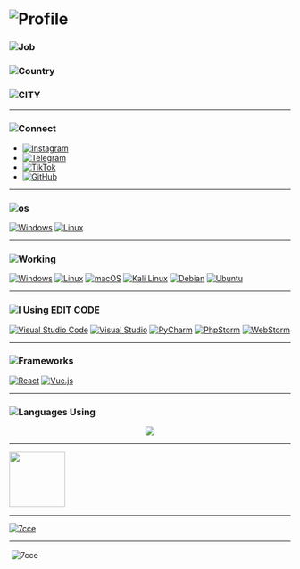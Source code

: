 # ![Profile](https://img.shields.io/badge/Name-Hussein-blue?style=for-the-badge&logo=github&logoColor=white)

### ![Job](https://img.shields.io/badge/Job-Programming_&_Cybersecurity_Specialist-lightgrey?style=for-the-badge&logo=code&logoColor=black)

### ![Country](https://img.shields.io/badge/Country-Iraq-yellow?style=for-the-badge&logo=flag-for-iraq&logoColor=white)

### ![CITY](https://img.shields.io/badge/City-Babylon-blue?style=for-the-badge&logo=flag-for-Babylon&logoColor=red)
---


### ![Connect](https://img.shields.io/badge/Connect_with_me-0056D2?style=for-the-badge&logo=links&logoColor=white)

- [![Instagram](https://img.shields.io/badge/Instagram-E4405F?logo=instagram&logoColor=white)](https://www.instagram.com/3x_n)
- [![Telegram](https://img.shields.io/badge/Telegram-2CA5E0?logo=telegram&logoColor=white)](https://t.me/lll2le)
- [![TikTok](https://img.shields.io/badge/TikTok-black?logo=tiktok&logoColor=white)](https://www.tiktok.com/@y2y_)
- [![GitHub](https://img.shields.io/badge/GitHub-%23121011.svg?logo=github&logoColor=white)](https://github.com/7cce)

---
### ![os](https://img.shields.io/badge/Using-Systems_-0056D2?style=for-the-badge&logo=links&logoColor=white)

[![Windows](https://custom-icon-badges.demolab.com/badge/Windows-0078D6?logo=windows11&logoColor=white)](#)
[![Linux](https://img.shields.io/badge/Linux-FCC624?logo=linux&logoColor=black)](#)

---
### ![Working](https://img.shields.io/badge/Working_-0056D2?style=for-the-badge&logo=links&logoColor=white)

[![Windows](https://custom-icon-badges.demolab.com/badge/Windows-0078D6?logo=windows11&logoColor=white)](#)
[![Linux](https://img.shields.io/badge/Linux-FCC624?logo=linux&logoColor=black)](#)
[![macOS](https://img.shields.io/badge/macOS-000000?logo=apple&logoColor=F0F0F0)](#)
[![Kali Linux](https://img.shields.io/badge/Kali%20Linux-557C94?logo=kalilinux&logoColor=fff)](#)
[![Debian](https://img.shields.io/badge/Debian-A81D33?logo=debian&logoColor=fff)](#)
[![Ubuntu](https://img.shields.io/badge/Ubuntu-E95420?logo=ubuntu&logoColor=white)](#)

---

### ![I Using EDIT CODE](https://img.shields.io/badge/I_USING_EDIT_CODE_-0056D2?style=for-the-badge&logo=links&logoColor=white)

[![Visual Studio Code](https://custom-icon-badges.demolab.com/badge/Visual%20Studio%20Code-0078d7.svg?logo=vsc&logoColor=white)](#)
[![Visual Studio](https://custom-icon-badges.demolab.com/badge/Visual%20Studio-5C2D91.svg?&logo=visual-studio&logoColor=white)](#)
[![PyCharm](https://img.shields.io/badge/PyCharm-000?logo=pycharm&logoColor=fff)](#)
[![PhpStorm](https://img.shields.io/badge/PhpStorm-000?logo=phpstorm&logoColor=fff)](#)
[![WebStorm](https://img.shields.io/badge/WebStorm-000?logo=webstorm&logoColor=fff)](#)

---

### ![Frameworks](https://img.shields.io/badge/Using_frameworks_JavaScript-0056D2?style=for-the-badge&logo=links&logoColor=white)

[![React](https://img.shields.io/badge/React-%2320232a.svg?logo=react&logoColor=%2361DAFB)](#)
[![Vue.js](https://img.shields.io/badge/Vue.js-4FC08D?logo=vuedotjs&logoColor=fff)](#)

---

### ![Languages Using](https://img.shields.io/badge/Languages_Using-0056D2?style=for-the-badge&logo=links&logoColor=white)



<p align="center">
  <a href="https://go-skill-icons.vercel.app/">
    <img
      src="https://go-skill-icons.vercel.app/api/icons?i=html,css,javascript,java,python,cpp,php"
    />
  </a>
</p>

---

<a href="https://github.com/7cce/convoychat">
  <img height=100 align="center" src="https://github-readme-stats.vercel.app/api/top-langs?username=7cce&layout=compact&langs_count=15&card_width=100"/>
</a>

---

<p align="left"> <a href="https://github.com/ryo-ma/github-profile-trophy"><img src="https://github-profile-trophy.vercel.app/?username=7cce" alt="7cce" /></a> </p>
</p>

---

<p>&nbsp;<img align="center" src="https://github-readme-stats.vercel.app/api?username=7cce&show_icons=true&locale=en" alt="7cce" /></p>

